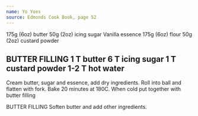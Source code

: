 ```yaml
---
name: Yo Yoes
source: Edmonds Cook Book, page 52
---
```

175g (6oz) butter
50g (2oz) icing sugar
Vanilla essence
175g (6oz) flour
50g (2oz) custard powder

BUTTER FILLING
1 T butter
6 T icing sugar
1 T custard powder
1-2 T hot water
---
Cream butter, sugar and essence, add dry ingredients.  Roll into ball and flatten with fork.  Bake 20 minutes at 180C.  When cold put together with butter filling

BUTTER FILLING
Soften butter and add other ingredients.

